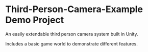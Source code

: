 # Third-Person-Camera-Example Demo Project
An easily extendable third person camera system built in Unity.

Includes a basic game world to demonstrate different features. 

